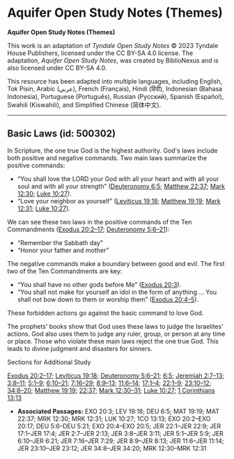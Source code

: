 # Aquifer Open Study Notes (Themes)

**Aquifer Open Study Notes (Themes)**

This work is an adaptation of *Tyndale Open Study Notes* © 2023 Tyndale House Publishers, licensed under the CC BY\-SA 4\.0 license. The adaptation, *Aquifer Open Study Notes*, was created by BiblioNexus and is also licensed under CC BY\-SA 4\.0\.

This resource has been adapted into multiple languages, including English, Tok Pisin, Arabic (عربي), French (Français), Hindi (हिंदी), Indonesian (Bahasa Indonesia), Portuguese (Português), Russian (Русский), Spanish (Español), Swahili (Kiswahili), and Simplified Chinese (简体中文).



--------------------------------

## Basic Laws (id: 500302)

In Scripture, the one true God is the highest authority. God's laws include both positive and negative commands. Two main laws summarize the positive commands: 

* “You shall love the LORD your God with all your heart and with all your soul and with all your strength” ([Deuteronomy 6:5](https://ref.ly/Deut6:5); [Matthew 22:37](https://ref.ly/Matt22:37); [Mark 12:30](https://ref.ly/Mark12:30); [Luke 10:27](https://ref.ly/Luke10:27)).
* “Love your neighbor as yourself” ([Leviticus 19:18](https://ref.ly/Lev19:18); [Matthew 19:19](https://ref.ly/Matt19:19); [Mark 12:31](https://ref.ly/Mark12:31); [Luke 10:27](https://ref.ly/Luke10:27)).

We can see these two laws in the positive commands of the Ten Commandments ([Exodus 20:2–17](https://ref.ly/Exod20:2-Exod20:17); [Deuteronomy 5:6–21](https://ref.ly/Deut5:6-Deut5:21)): 

* “Remember the Sabbath day”
* “Honor your father and mother”

The negative commands make a boundary between good and evil. The first two of the Ten Commandments are key: 

* “You shall have no other gods before Me” ([Exodus 20:3](https://ref.ly/Exod20:3)).
* “You shall not make for yourself an idol in the form of anything … You shall not bow down to them or worship them” ([Exodus 20:4–5](https://ref.ly/Exod20:4-Exod20:5)).

These forbidden actions go against the basic command to love God.

The prophets' books show that God uses these laws to judge the Israelites' actions. God also uses them to judge any ruler, group, or person at any time or place. Those who violate these main laws reject the one true God. This leads to divine judgment and disasters for sinners.

Sections for Additional Study

[Exodus 20:2–17](https://ref.ly/Exod20:2-Exod20:17); [Leviticus 19:18](https://ref.ly/Lev19:18); [Deuteronomy 5:6–21](https://ref.ly/Deut5:6-Deut5:21); [6:5](https://ref.ly/Deut6:5); [Jeremiah 2:7–13](https://ref.ly/Jer2:7-Jer2:13); [3:8–11](https://ref.ly/Jer3:8-Jer3:11); [5:1–9](https://ref.ly/Jer5:1-Jer5:9); [6:10–21](https://ref.ly/Jer6:10-Jer6:21); [7:16–29](https://ref.ly/Jer7:16-Jer7:29); [8:9–13](https://ref.ly/Jer8:9-Jer8:13); [11:6–14](https://ref.ly/Jer11:6-Jer11:14); [17:1–4](https://ref.ly/Jer17:1-Jer17:4); [22:1–9](https://ref.ly/Jer22:1-Jer22:9); [23:10–12](https://ref.ly/Jer23:10-Jer23:12); [34:8–20](https://ref.ly/Jer34:8-Jer34:20); [Matthew 19:19](https://ref.ly/Matt19:19); [22:37](https://ref.ly/Matt22:37); [Mark 12:30–31](https://ref.ly/Mark12:30-Mark12:31); [Luke 10:27](https://ref.ly/Luke10:27); [1 Corinthians 13:13](https://ref.ly/1Cor13:13)

* **Associated Passages:** EXO 20:3; LEV 19:18; DEU 6:5; MAT 19:19; MAT 22:37; MRK 12:30; MRK 12:31; LUK 10:27; 1CO 13:13; EXO 20:2–EXO 20:17; DEU 5:6–DEU 5:21; EXO 20:4–EXO 20:5; JER 22:1–JER 22:9; JER 17:1–JER 17:4; JER 2:7–JER 2:13; JER 3:8–JER 3:11; JER 5:1–JER 5:9; JER 6:10–JER 6:21; JER 7:16–JER 7:29; JER 8:9–JER 8:13; JER 11:6–JER 11:14; JER 23:10–JER 23:12; JER 34:8–JER 34:20; MRK 12:30–MRK 12:31

